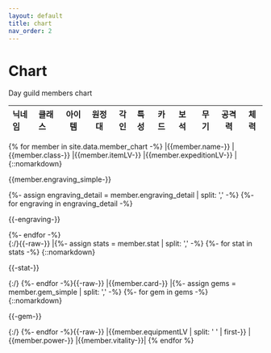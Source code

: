 ```yaml
---
layout: default
title: chart
nav_order: 2
---
```


# Chart

Day guild members chart

| 닉네임 | 클래스 | 아이템 | 원정대 | 각인 | 특성 | 카드 | 보석 | 무기 | 공격력 | 체력 |
|:---|:---|:-:|:-:|:-:|:---|:-|:-|:-:|:-:|:-:|
{% for member in site.data.member_chart -%}
|{{member.name-}}
|{{member.class-}}
|{{member.itemLV-}}
|{{member.expeditionLV-}}
|{::nomarkdown}<p>{{member.engraving_simple-}}</p><div class="detail">
{%- assign engraving_detail = member.engraving_detail | split: ',' -%}
{%- for engraving in engraving_detail -%}
<p>{{-engraving-}}</p>
{%- endfor -%}</div>{:/}{{-raw-}}
|{%- assign stats = member.stat | split: ',' -%}
{%- for stat in stats -%}
{::nomarkdown}<p>{{-stat-}}</p>{:/}
{%- endfor -%}{{-raw-}}
|{{member.card-}}
|{%- assign gems = member.gem_simple | split: ',' -%}
{%- for gem in gems -%}
{::nomarkdown}<p>{{-gem-}}</p>{:/}
{%- endfor -%}{{-raw-}}
|{{member.equipmentLV | split: ' ' | first-}}
|{{member.power-}}
|{{member.vitality-}}|
{% endfor %}
